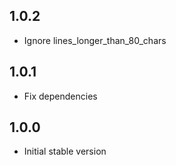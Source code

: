 ## 1.0.2

- Ignore lines_longer_than_80_chars

## 1.0.1

- Fix dependencies

## 1.0.0

- Initial stable version

